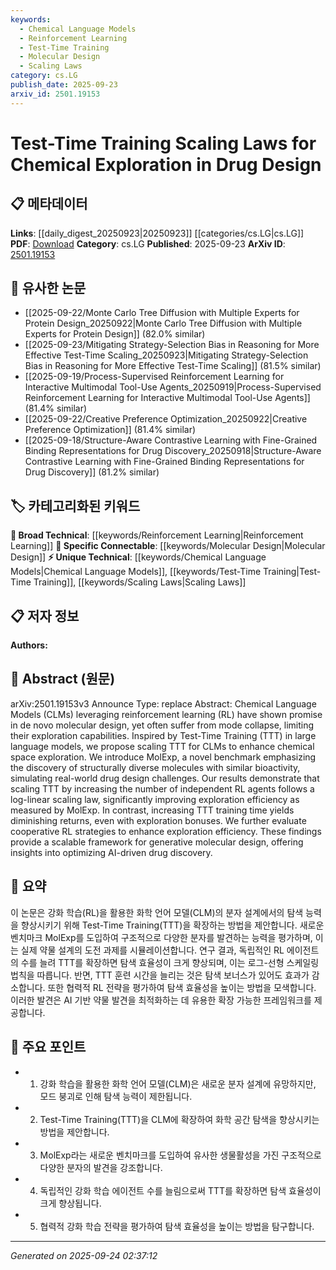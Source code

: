 ```yaml
---
keywords:
  - Chemical Language Models
  - Reinforcement Learning
  - Test-Time Training
  - Molecular Design
  - Scaling Laws
category: cs.LG
publish_date: 2025-09-23
arxiv_id: 2501.19153
---
```


<!-- KEYWORD_LINKING_METADATA:
{
  "processed_timestamp": "2025-09-24T02:37:12.074715",
  "vocabulary_version": "1.0",
  "selected_keywords": [
    "Chemical Language Models",
    "Reinforcement Learning",
    "Test-Time Training",
    "Molecular Design",
    "Scaling Laws"
  ],
  "rejected_keywords": [],
  "similarity_scores": {
    "Chemical Language Models": 0.78,
    "Reinforcement Learning": 0.82,
    "Test-Time Training": 0.79,
    "Molecular Design": 0.8,
    "Scaling Laws": 0.77
  },
  "extraction_method": "AI_prompt_based",
  "budget_applied": true,
  "candidates_json": {
    "candidates": [
      {
        "surface": "Chemical Language Models",
        "canonical": "Chemical Language Models",
        "aliases": [
          "CLMs"
        ],
        "category": "unique_technical",
        "rationale": "Chemical Language Models are central to the paper's focus on molecular design, providing a unique perspective on AI-driven drug discovery.",
        "novelty_score": 0.75,
        "connectivity_score": 0.65,
        "specificity_score": 0.85,
        "link_intent_score": 0.78
      },
      {
        "surface": "Reinforcement Learning",
        "canonical": "Reinforcement Learning",
        "aliases": [
          "RL"
        ],
        "category": "broad_technical",
        "rationale": "Reinforcement Learning is a foundational technique used in the study, linking it to broader AI methodologies.",
        "novelty_score": 0.45,
        "connectivity_score": 0.88,
        "specificity_score": 0.7,
        "link_intent_score": 0.82
      },
      {
        "surface": "Test-Time Training",
        "canonical": "Test-Time Training",
        "aliases": [
          "TTT"
        ],
        "category": "unique_technical",
        "rationale": "Test-Time Training is a novel approach adapted for Chemical Language Models, enhancing exploration capabilities.",
        "novelty_score": 0.8,
        "connectivity_score": 0.6,
        "specificity_score": 0.78,
        "link_intent_score": 0.79
      },
      {
        "surface": "Molecular Design",
        "canonical": "Molecular Design",
        "aliases": [
          "de novo molecular design"
        ],
        "category": "specific_connectable",
        "rationale": "Molecular Design is a key application area for the techniques discussed, linking to the broader field of drug discovery.",
        "novelty_score": 0.5,
        "connectivity_score": 0.85,
        "specificity_score": 0.72,
        "link_intent_score": 0.8
      },
      {
        "surface": "Scaling Laws",
        "canonical": "Scaling Laws",
        "aliases": [
          "log-linear scaling"
        ],
        "category": "unique_technical",
        "rationale": "Scaling Laws provide insights into the efficiency improvements of the proposed methods, crucial for understanding performance.",
        "novelty_score": 0.68,
        "connectivity_score": 0.7,
        "specificity_score": 0.76,
        "link_intent_score": 0.77
      }
    ],
    "ban_list_suggestions": [
      "mode collapse",
      "exploration bonuses"
    ]
  },
  "decisions": [
    {
      "candidate_surface": "Chemical Language Models",
      "resolved_canonical": "Chemical Language Models",
      "decision": "linked",
      "scores": {
        "novelty": 0.75,
        "connectivity": 0.65,
        "specificity": 0.85,
        "link_intent": 0.78
      }
    },
    {
      "candidate_surface": "Reinforcement Learning",
      "resolved_canonical": "Reinforcement Learning",
      "decision": "linked",
      "scores": {
        "novelty": 0.45,
        "connectivity": 0.88,
        "specificity": 0.7,
        "link_intent": 0.82
      }
    },
    {
      "candidate_surface": "Test-Time Training",
      "resolved_canonical": "Test-Time Training",
      "decision": "linked",
      "scores": {
        "novelty": 0.8,
        "connectivity": 0.6,
        "specificity": 0.78,
        "link_intent": 0.79
      }
    },
    {
      "candidate_surface": "Molecular Design",
      "resolved_canonical": "Molecular Design",
      "decision": "linked",
      "scores": {
        "novelty": 0.5,
        "connectivity": 0.85,
        "specificity": 0.72,
        "link_intent": 0.8
      }
    },
    {
      "candidate_surface": "Scaling Laws",
      "resolved_canonical": "Scaling Laws",
      "decision": "linked",
      "scores": {
        "novelty": 0.68,
        "connectivity": 0.7,
        "specificity": 0.76,
        "link_intent": 0.77
      }
    }
  ]
}
-->

# Test-Time Training Scaling Laws for Chemical Exploration in Drug Design

## 📋 메타데이터

**Links**: [[daily_digest_20250923|20250923]] [[categories/cs.LG|cs.LG]]
**PDF**: [Download](https://arxiv.org/pdf/2501.19153.pdf)
**Category**: cs.LG
**Published**: 2025-09-23
**ArXiv ID**: [2501.19153](https://arxiv.org/abs/2501.19153)

## 🔗 유사한 논문
- [[2025-09-22/Monte Carlo Tree Diffusion with Multiple Experts for Protein Design_20250922|Monte Carlo Tree Diffusion with Multiple Experts for Protein Design]] (82.0% similar)
- [[2025-09-23/Mitigating Strategy-Selection Bias in Reasoning for More Effective Test-Time Scaling_20250923|Mitigating Strategy-Selection Bias in Reasoning for More Effective Test-Time Scaling]] (81.5% similar)
- [[2025-09-19/Process-Supervised Reinforcement Learning for Interactive Multimodal Tool-Use Agents_20250919|Process-Supervised Reinforcement Learning for Interactive Multimodal Tool-Use Agents]] (81.4% similar)
- [[2025-09-22/Creative Preference Optimization_20250922|Creative Preference Optimization]] (81.4% similar)
- [[2025-09-18/Structure-Aware Contrastive Learning with Fine-Grained Binding Representations for Drug Discovery_20250918|Structure-Aware Contrastive Learning with Fine-Grained Binding Representations for Drug Discovery]] (81.2% similar)

## 🏷️ 카테고리화된 키워드
**🧠 Broad Technical**: [[keywords/Reinforcement Learning|Reinforcement Learning]]
**🔗 Specific Connectable**: [[keywords/Molecular Design|Molecular Design]]
**⚡ Unique Technical**: [[keywords/Chemical Language Models|Chemical Language Models]], [[keywords/Test-Time Training|Test-Time Training]], [[keywords/Scaling Laws|Scaling Laws]]

## 📋 저자 정보

**Authors:** 

## 📄 Abstract (원문)

arXiv:2501.19153v3 Announce Type: replace 
Abstract: Chemical Language Models (CLMs) leveraging reinforcement learning (RL) have shown promise in de novo molecular design, yet often suffer from mode collapse, limiting their exploration capabilities. Inspired by Test-Time Training (TTT) in large language models, we propose scaling TTT for CLMs to enhance chemical space exploration. We introduce MolExp, a novel benchmark emphasizing the discovery of structurally diverse molecules with similar bioactivity, simulating real-world drug design challenges. Our results demonstrate that scaling TTT by increasing the number of independent RL agents follows a log-linear scaling law, significantly improving exploration efficiency as measured by MolExp. In contrast, increasing TTT training time yields diminishing returns, even with exploration bonuses. We further evaluate cooperative RL strategies to enhance exploration efficiency. These findings provide a scalable framework for generative molecular design, offering insights into optimizing AI-driven drug discovery.

## 📝 요약

이 논문은 강화 학습(RL)을 활용한 화학 언어 모델(CLM)의 분자 설계에서의 탐색 능력을 향상시키기 위해 Test-Time Training(TTT)을 확장하는 방법을 제안합니다. 새로운 벤치마크 MolExp를 도입하여 구조적으로 다양한 분자를 발견하는 능력을 평가하며, 이는 실제 약물 설계의 도전 과제를 시뮬레이션합니다. 연구 결과, 독립적인 RL 에이전트의 수를 늘려 TTT를 확장하면 탐색 효율성이 크게 향상되며, 이는 로그-선형 스케일링 법칙을 따릅니다. 반면, TTT 훈련 시간을 늘리는 것은 탐색 보너스가 있어도 효과가 감소합니다. 또한 협력적 RL 전략을 평가하여 탐색 효율성을 높이는 방법을 모색합니다. 이러한 발견은 AI 기반 약물 발견을 최적화하는 데 유용한 확장 가능한 프레임워크를 제공합니다.

## 🎯 주요 포인트

- 1. 강화 학습을 활용한 화학 언어 모델(CLM)은 새로운 분자 설계에 유망하지만, 모드 붕괴로 인해 탐색 능력이 제한됩니다.
- 2. Test-Time Training(TTT)을 CLM에 확장하여 화학 공간 탐색을 향상시키는 방법을 제안합니다.
- 3. MolExp라는 새로운 벤치마크를 도입하여 유사한 생물활성을 가진 구조적으로 다양한 분자의 발견을 강조합니다.
- 4. 독립적인 강화 학습 에이전트 수를 늘림으로써 TTT를 확장하면 탐색 효율성이 크게 향상됩니다.
- 5. 협력적 강화 학습 전략을 평가하여 탐색 효율성을 높이는 방법을 탐구합니다.


---

*Generated on 2025-09-24 02:37:12*